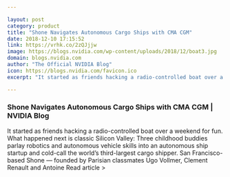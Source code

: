 ```yaml
---

layout: post
category: product
title: "Shone Navigates Autonomous Cargo Ships with CMA CGM"
date: 2018-12-10 17:15:52
link: https://vrhk.co/2zQJjjw
image: https://blogs.nvidia.com/wp-content/uploads/2018/12/boat3.jpg
domain: blogs.nvidia.com
author: "The Official NVIDIA Blog"
icon: https://blogs.nvidia.com/favicon.ico
excerpt: "It started as friends hacking a radio-controlled boat over a weekend for fun. What happened next is classic Silicon Valley: Three childhood buddies parlay robotics and autonomous vehicle skills into an autonomous ship startup and cold-call the world’s third-largest cargo shipper. San Francisco-based Shone — founded by Parisian classmates Ugo Vollmer, Clement Renault and Antoine Read article &gt;"

---
```


### Shone Navigates Autonomous Cargo Ships with CMA CGM | NVIDIA Blog

It started as friends hacking a radio-controlled boat over a weekend for fun. What happened next is classic Silicon Valley: Three childhood buddies parlay robotics and autonomous vehicle skills into an autonomous ship startup and cold-call the world’s third-largest cargo shipper. San Francisco-based Shone — founded by Parisian classmates Ugo Vollmer, Clement Renault and Antoine Read article &gt;